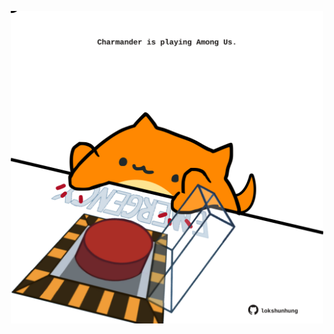 <!-- built at 08/04/2025, 22:00:28 UTC -->
<p align="center">
  <img width="500" height="500" src="./ReadmeImage.svg">
</p>
